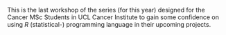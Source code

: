 This is the last workshop of the series (for this year) designed for the Cancer MSc Students in UCL Cancer Institute to gain some confidence on using *R* (statistical-) programming language in their upcoming projects.